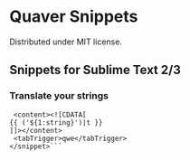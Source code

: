 Quaver Snippets
====================
Distributed under MIT license.


## Snippets for Sublime Text 2/3

### Translate your strings 

```<snippet>
 <content><![CDATA[
{{ ('${1:string}')|t }}
]]></content>
 <tabTrigger>qwe</tabTrigger>
</snippet>```


